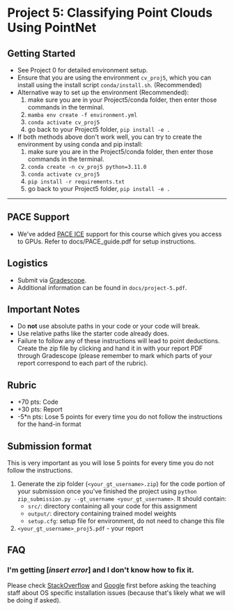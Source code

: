 # Project 5: Classifying Point Clouds Using PointNet

## Getting Started
  - See Project 0 for detailed environment setup.
  - Ensure that you are using the environment `cv_proj5`, which you can install using the install script `conda/install.sh`. 
 (Recommended)
- Alternative way to set up the environment (Recommended):
  1. make sure you are in your Project5/conda folder, then enter those commands in the terminal.
  2. ```mamba env create -f environment.yml```
  3. ```conda activate cv_proj5```
  4. go back to your Project5 folder, ```pip install -e .```
- If both methods above don't work well, you can try to create the environment by using conda and pip install:
  1. make sure you are in the Project5/conda folder, then enter those commands in the terminal.
  2. ```conda create -n cv_proj5 python=3.11.0```
  3. ```conda activate cv_proj5```
  4. ```pip install -r requirements.txt```
  5. go back to your Project5 folder, ```pip install -e .```

---

## PACE Support
- We've added [PACE ICE](https://gatech.service-now.com/home?id=kb_article_view&sysparm_article=KB0042102) support for this course which gives you access to GPUs. Refer to docs/PACE_guide.pdf for setup instructions.

## Logistics
- Submit via [Gradescope](https://gradescope.com).
- Additional information can be found in `docs/project-5.pdf`.

## Important Notes
- Do **not** use absolute paths in your code or your code will break.
- Use relative paths like the starter code already does.
- Failure to follow any of these instructions will lead to point deductions. Create the zip file by clicking and hand it in with your report PDF through Gradescope (please remember to mark which parts of your report correspond to each part of the rubric).

## Rubric

- +70 pts: Code
- +30 pts: Report
- -5*n pts: Lose 5 points for every time you do not follow the instructions for the hand-in format

## Submission format

This is very important as you will lose 5 points for every time you do not follow the instructions.

1. Generate the zip folder (`<your_gt_username>.zip`) for the code portion of your submission once you've finished the project using `python zip_submission.py --gt_username <your_gt_username>`. It should contain:
    - `src/`: directory containing all your code for this assignment
    - `output/`: directory containing trained model weights
    - `setup.cfg`: setup file for environment, do not need to change this file
2. `<your_gt_username>_proj5.pdf` - your report

## FAQ

### I'm getting [*insert error*] and I don't know how to fix it.

Please check [StackOverflow](https://stackoverflow.com/) and [Google](https://google.com/) first before asking the teaching staff about OS specific installation issues (because that's likely what we will be doing if asked).
